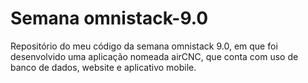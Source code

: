 # Semana omnistack-9.0
  Repositório do meu código da semana omnistack 9.0, em que foi desenvolvido uma aplicação nomeada airCNC, que conta com uso de banco de dados, website e aplicativo mobile.



